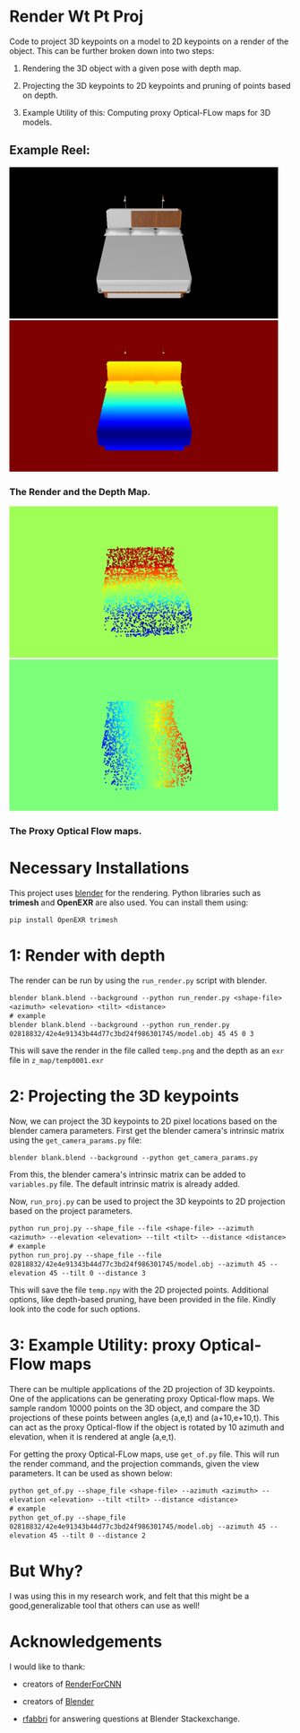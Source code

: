 # Render Wt Pt Proj

Code to project 3D keypoints on a model to 2D keypoints on a render of the object. This can be further broken down into two steps:

1) Rendering the 3D object with a given pose with depth map.

2) Projecting the 3D keypoints to 2D keypoints and pruning of points based on depth.

3) Example Utility of this: Computing proxy Optical-FLow maps for 3D models. 


## Example Reel:
![alt_text](gifs/render.gif) ![alt_text](gifs/depth.gif)

### The Render and the Depth Map.

![alt_text](gifs/flow_1.gif) ![alt_text](gifs/flow_2.gif)

### The Proxy Optical Flow maps.

# Necessary Installations

This project uses [blender](https://www.blender.org/) for the rendering. Python libraries such as **trimesh** and **OpenEXR** are also used. You can install them using:
```
pip install OpenEXR trimesh
```

# 1: Render with depth

The render can be run by using the `run_render.py` script with blender. 
```
blender blank.blend --background --python run_render.py <shape-file> <azimuth> <elevation> <tilt> <distance>
# example
blender blank.blend --background --python run_render.py 02818832/42e4e91343b44d77c3bd24f986301745/model.obj 45 45 0 3
```
This will save the render in the file called `temp.png` and the depth as an `exr` file in `z_map/temp0001.exr`

# 2: Projecting the 3D keypoints

Now, we can project the 3D keypoints to 2D pixel locations based on the blender camera parameters. First get the blender camera's intrinsic matrix using the `get_camera_params.py` file:
```
blender blank.blend --background --python get_camera_params.py
```
From this, the blender camera's intrinsic matrix can be added to `variables.py` file. The default intrinsic matrix is already added.

Now, `run_proj.py` can be used to project the 3D keypoints to 2D projection based on the project parameters.
```
python run_proj.py --shape_file --file <shape-file> --azimuth <azimuth> --elevation <elevation> --tilt <tilt> --distance <distance> 
# example 
python run_proj.py --shape_file --file  02818832/42e4e91343b44d77c3bd24f986301745/model.obj --azimuth 45 --elevation 45 --tilt 0 --distance 3 
```
This will save the file `temp.npy` with the 2D projected points. Additional options, like depth-based pruning, have been provided in the file. Kindly look into the code for such options.

# 3: Example Utility: proxy Optical-Flow maps

There can be multiple applications of the 2D projection of 3D keypoints. One of the applications can be generating proxy Optical-flow maps. We sample random 10000 points on the 3D object, and compare the 3D projections of these points between angles (a,e,t) and (a+10,e+10,t). This can act as the proxy Optical-flow if the object is rotated by 10 azimuth and elevation, when it is rendered at angle (a,e,t).

For getting the proxy Optical-FLow maps, use `get_of.py` file. This will run the render command, and the projection commands, given the view parameters. It can be used as shown below:
```
python get_of.py --shape_file <shape-file> --azimuth <azimuth> --elevation <elevation> --tilt <tilt> --distance <distance>  
# example 
python get_of.py --shape_file  02818832/42e4e91343b44d77c3bd24f986301745/model.obj --azimuth 45 --elevation 45 --tilt 0 --distance 2
```  

# But Why?

I was using this in my research work, and felt that this might be a good,generalizable tool that others can use as well!

# Acknowledgements

I would like to thank:

* creators of [RenderForCNN](https://github.com/ShapeNet/RenderForCNN)

* creators of [Blender](https://www.blender.org/)

* [rfabbri](https://blender.stackexchange.com/users/16590/rfabbri) for answering questions at Blender Stackexchange.
